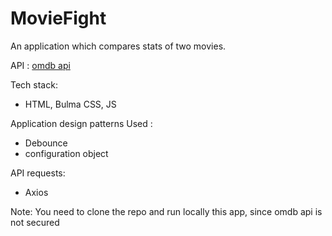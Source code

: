 # MovieFight

An application which compares stats of two movies.

API :
[omdb api](http://www.omdbapi.com/)

Tech stack:
- HTML, Bulma CSS, JS

Application design patterns Used :
- Debounce
- configuration object

API requests:
- Axios

Note:
You need to clone the repo and run locally this app, since omdb api is not secured
